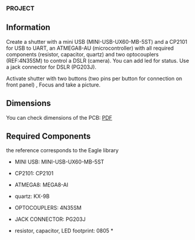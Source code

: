 ### PROJECT

## Information

Create a shutter with a mini USB (MINI-USB-UX60-MB-5ST) and a CP2101 for USB to UART, an ATMEGA8-AU (microcontroller) with all required components (resistor, capacitor, quartz)
 and two optocouplers (REF:4N35SM) to control a DSLR (camera). You can add led for status.
 Use a jack connector for DSLR (PG203J).

Activate shutter with two buttons (two pins per button for connection on front panel) , Focus and take a picture.

## Dimensions

You can check dimensions of the PCB: [PDF](https://github.com/Starius-Project/IUT/blob/master/Tutorial/Eagle/TP_2019/IUT_Tutorial/PCB%20Dimensions.pdf)

## Required Components
the reference corresponds to the Eagle library

* MINI USB: MINI-USB-UX60-MB-5ST
* CP2101: CP2101
* ATMEGA8: MEGA8-AI
* quartz: KX-9B
* OPTOCOUPLERS: 4N35SM
* JACK CONNECTOR: PG203J

* resistor, capacitor, LED footprint: 0805 *

